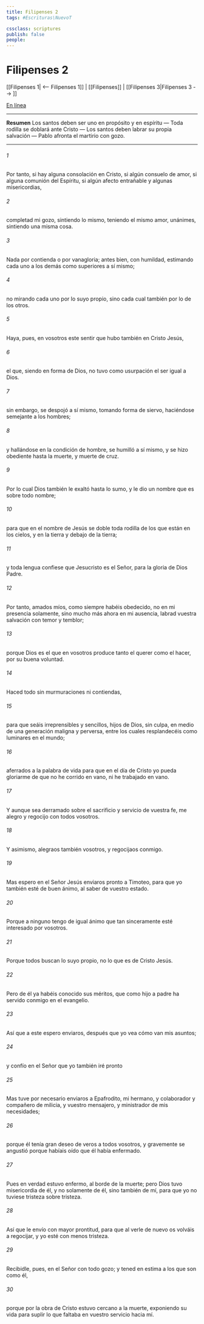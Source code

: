 ```yaml
---
title: Filipenses 2
tags: #Escrituras\NuevoT

cssclass: scriptures
publish: false
people:
---
```


# Filipenses 2
[[Filipenses 1| <-- Filipenses 1]] | [[Filipenses]] | [[Filipenses 3|Filipenses 3 --> ]]

[En línea](https://churchofjesuschrist.org/study/scriptures/nt/philip/2?lang=spa)

---
__Resumen__
Los santos deben ser uno en propósito y en espíritu — Toda rodilla se doblará ante Cristo — Los santos deben labrar su propia salvación — Pablo afronta el martirio con gozo.

---
###### 1 
Por tanto, si hay alguna consolación en Cristo, si algún consuelo de amor, si alguna comunión del Espíritu, si algún afecto entrañable y algunas misericordias,

###### 2 
completad mi gozo, sintiendo lo mismo, teniendo el mismo amor, unánimes, sintiendo una misma cosa.

###### 3 
Nada  por contienda o por vanagloria; antes bien, con humildad, estimando cada uno a los demás como superiores a sí mismo;

###### 4 
no mirando cada uno por lo suyo propio, sino cada cual también por lo de los otros.

###### 5 
Haya, pues, en vosotros este sentir que hubo también en Cristo Jesús,

###### 6 
el que, siendo en forma de Dios, no tuvo como usurpación el ser igual a Dios.

###### 7 
sin embargo, se despojó a sí mismo, tomando forma de siervo, haciéndose semejante a los hombres;

###### 8 
y hallándose en la condición de hombre, se humilló a sí mismo, y se hizo obediente hasta la muerte, y muerte de cruz.

###### 9 
Por lo cual Dios también le exaltó hasta lo sumo, y le dio un nombre que es sobre todo nombre;

###### 10 
para que en el nombre de Jesús se doble toda rodilla de los que están en los cielos, y en la tierra y debajo de la tierra;

###### 11 
y toda lengua confiese que Jesucristo es el Señor, para la gloria de Dios Padre.

###### 12 
Por tanto, amados míos, como siempre habéis obedecido, no en mi presencia solamente, sino mucho más ahora en mi ausencia, labrad vuestra salvación con temor y temblor;

###### 13 
porque Dios es el que en vosotros produce tanto el querer como el hacer, por su buena voluntad.

###### 14 
Haced todo sin murmuraciones ni contiendas,

###### 15 
para que seáis irreprensibles y sencillos, hijos de Dios, sin culpa, en medio de una generación maligna y perversa, entre los cuales resplandecéis como luminares en el mundo;

###### 16 
aferrados a la palabra de vida para que en el día de Cristo yo pueda gloriarme de que no he corrido en vano, ni he trabajado en vano.

###### 17 
Y aunque sea derramado  sobre el sacrificio y servicio de vuestra fe, me alegro y regocijo con todos vosotros.

###### 18 
Y asimismo, alegraos también vosotros, y regocijaos conmigo.

###### 19 
Mas espero en el Señor Jesús enviaros pronto a Timoteo, para que yo también esté de buen ánimo, al saber de vuestro estado.

###### 20 
Porque a ninguno tengo de igual ánimo  que tan sinceramente esté interesado por vosotros.

###### 21 
Porque todos buscan lo suyo propio, no lo que es de Cristo Jesús.

###### 22 
Pero de él ya habéis conocido sus méritos, que como hijo a padre ha servido conmigo en el evangelio.

###### 23 
Así que a este espero enviaros, después que yo vea cómo van mis asuntos;

###### 24 
y confío en el Señor que yo también iré pronto 

###### 25 
Mas tuve por necesario enviaros a Epafrodito, mi hermano, y colaborador y compañero de milicia, y vuestro mensajero, y ministrador de mis necesidades;

###### 26 
porque él tenía gran deseo de veros a todos vosotros, y gravemente se angustió porque habíais oído que él había enfermado.

###### 27 
Pues en verdad estuvo enfermo, al borde de la muerte; pero Dios tuvo misericordia de él, y no solamente de él, sino también de mí, para que yo no tuviese tristeza sobre tristeza.

###### 28 
Así que le envío con mayor prontitud, para que al verle de nuevo os volváis a regocijar, y yo esté con menos tristeza.

###### 29 
Recibidle, pues, en el Señor con todo gozo; y tened en estima a los que son como él,

###### 30 
porque por la obra de Cristo estuvo cercano a la muerte, exponiendo su vida para suplir lo que faltaba en vuestro servicio hacia mí.

